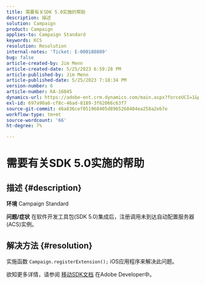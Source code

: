 ```yaml
---
title: 需要有关SDK 5.0实施的帮助
description: 描述
solution: Campaign
product: Campaign
applies-to: Campaign Standard
keywords: KCS
resolution: Resolution
internal-notes: 'Ticket: E-000188089'
bug: false
article-created-by: Jim Menn
article-created-date: 5/25/2023 6:59:28 PM
article-published-by: Jim Menn
article-published-date: 5/25/2023 7:18:34 PM
version-number: 6
article-number: KA-16045
dynamics-url: https://adobe-ent.crm.dynamics.com/main.aspx?forceUCI=1&pagetype=entityrecord&etn=knowledgearticle&id=edce1943-2efb-ed11-8849-6045bd006295
exl-id: 697a90a6-cf8c-46ad-8189-3f62066c63f7
source-git-commit: 46a836cef051968405d8965268404ea258a2eb7e
workflow-type: tm+mt
source-wordcount: '66'
ht-degree: 7%

---
```


# 需要有关SDK 5.0实施的帮助

## 描述 {#description}

<b>环境</b>
Campaign Standard


<b>问题/症状</b>
在软件开发工具包(SDK 5.0)集成后，注册调用未到达自动配置服务器(ACS)实例。


## 解决方法 {#resolution}


实施函数 `Campaign.registerExtension();` iOS应用程序来解决此问题。

欲知更多详情，请参阅 [移动SDK文档](https://developer.adobe.com/client-sdks/documentation/) 在Adobe Developer中。
